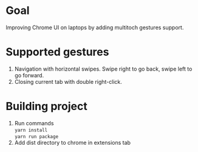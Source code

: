 # Goal

Improving Chrome UI on laptops by adding multitoch gestures support.

# Supported gestures

1. Navigation with horizontal swipes. Swipe right to go back, swipe left to go forward.
2. Closing current tab with double right-click.

# Building project

1. Run commands  
`yarn install`  
`yarn run package`  
2. Add dist directory to chrome in extensions tab